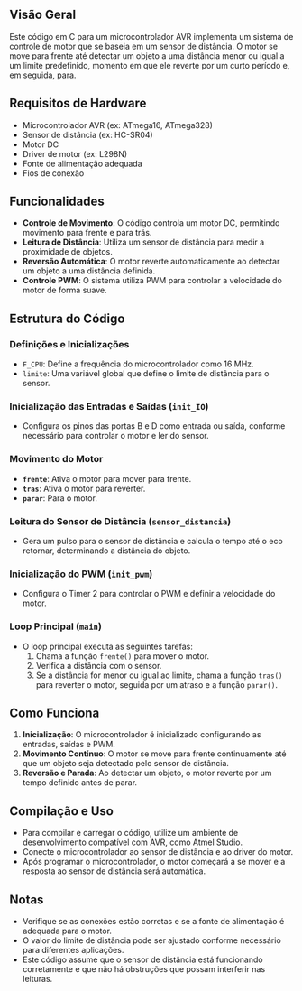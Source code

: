 ## Visão Geral
Este código em C para um microcontrolador AVR implementa um sistema de controle de motor que se baseia em um sensor de distância. O motor se move para frente até detectar um objeto a uma distância menor ou igual a um limite predefinido, momento em que ele reverte por um curto período e, em seguida, para.

## Requisitos de Hardware
- Microcontrolador AVR (ex: ATmega16, ATmega328)
- Sensor de distância (ex: HC-SR04)
- Motor DC
- Driver de motor (ex: L298N)
- Fonte de alimentação adequada
- Fios de conexão

## Funcionalidades
- **Controle de Movimento**: O código controla um motor DC, permitindo movimento para frente e para trás.
- **Leitura de Distância**: Utiliza um sensor de distância para medir a proximidade de objetos.
- **Reversão Automática**: O motor reverte automaticamente ao detectar um objeto a uma distância definida.
- **Controle PWM**: O sistema utiliza PWM para controlar a velocidade do motor de forma suave.

## Estrutura do Código

### Definições e Inicializações
- `F_CPU`: Define a frequência do microcontrolador como 16 MHz.
- `limite`: Uma variável global que define o limite de distância para o sensor.

### Inicialização das Entradas e Saídas (`init_IO`)
- Configura os pinos das portas B e D como entrada ou saída, conforme necessário para controlar o motor e ler do sensor.

### Movimento do Motor
- **`frente`**: Ativa o motor para mover para frente.
- **`tras`**: Ativa o motor para reverter.
- **`parar`**: Para o motor.

### Leitura do Sensor de Distância (`sensor_distancia`)
- Gera um pulso para o sensor de distância e calcula o tempo até o eco retornar, determinando a distância do objeto.

### Inicialização do PWM (`init_pwm`)
- Configura o Timer 2 para controlar o PWM e definir a velocidade do motor.

### Loop Principal (`main`)
- O loop principal executa as seguintes tarefas:
  1. Chama a função `frente()` para mover o motor.
  2. Verifica a distância com o sensor.
  3. Se a distância for menor ou igual ao limite, chama a função `tras()` para reverter o motor, seguida por um atraso e a função `parar()`.

## Como Funciona
1. **Inicialização**: O microcontrolador é inicializado configurando as entradas, saídas e PWM.
2. **Movimento Contínuo**: O motor se move para frente continuamente até que um objeto seja detectado pelo sensor de distância.
3. **Reversão e Parada**: Ao detectar um objeto, o motor reverte por um tempo definido antes de parar.

## Compilação e Uso
- Para compilar e carregar o código, utilize um ambiente de desenvolvimento compatível com AVR, como Atmel Studio.
- Conecte o microcontrolador ao sensor de distância e ao driver do motor.
- Após programar o microcontrolador, o motor começará a se mover e a resposta ao sensor de distância será automática.

## Notas
- Verifique se as conexões estão corretas e se a fonte de alimentação é adequada para o motor.
- O valor do limite de distância pode ser ajustado conforme necessário para diferentes aplicações.
- Este código assume que o sensor de distância está funcionando corretamente e que não há obstruções que possam interferir nas leituras.
